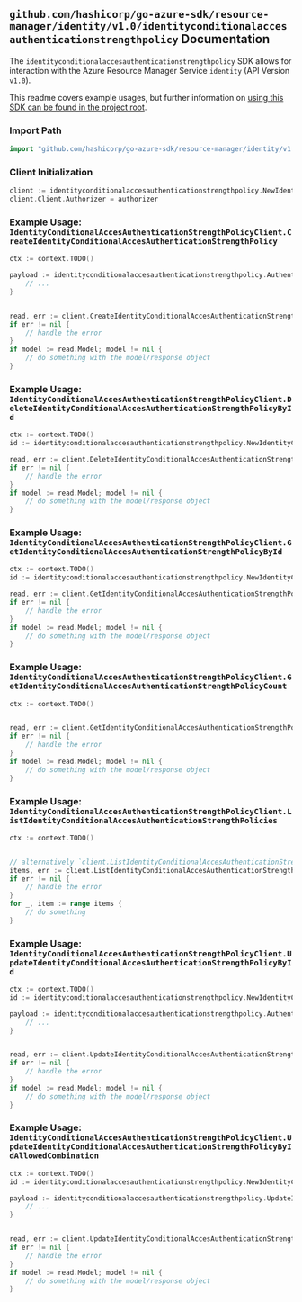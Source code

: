 
## `github.com/hashicorp/go-azure-sdk/resource-manager/identity/v1.0/identityconditionalaccesauthenticationstrengthpolicy` Documentation

The `identityconditionalaccesauthenticationstrengthpolicy` SDK allows for interaction with the Azure Resource Manager Service `identity` (API Version `v1.0`).

This readme covers example usages, but further information on [using this SDK can be found in the project root](https://github.com/hashicorp/go-azure-sdk/tree/main/docs).

### Import Path

```go
import "github.com/hashicorp/go-azure-sdk/resource-manager/identity/v1.0/identityconditionalaccesauthenticationstrengthpolicy"
```


### Client Initialization

```go
client := identityconditionalaccesauthenticationstrengthpolicy.NewIdentityConditionalAccesAuthenticationStrengthPolicyClientWithBaseURI("https://management.azure.com")
client.Client.Authorizer = authorizer
```


### Example Usage: `IdentityConditionalAccesAuthenticationStrengthPolicyClient.CreateIdentityConditionalAccesAuthenticationStrengthPolicy`

```go
ctx := context.TODO()

payload := identityconditionalaccesauthenticationstrengthpolicy.AuthenticationStrengthPolicy{
	// ...
}


read, err := client.CreateIdentityConditionalAccesAuthenticationStrengthPolicy(ctx, payload)
if err != nil {
	// handle the error
}
if model := read.Model; model != nil {
	// do something with the model/response object
}
```


### Example Usage: `IdentityConditionalAccesAuthenticationStrengthPolicyClient.DeleteIdentityConditionalAccesAuthenticationStrengthPolicyById`

```go
ctx := context.TODO()
id := identityconditionalaccesauthenticationstrengthpolicy.NewIdentityConditionalAccesAuthenticationStrengthPolicyID("authenticationStrengthPolicyIdValue")

read, err := client.DeleteIdentityConditionalAccesAuthenticationStrengthPolicyById(ctx, id)
if err != nil {
	// handle the error
}
if model := read.Model; model != nil {
	// do something with the model/response object
}
```


### Example Usage: `IdentityConditionalAccesAuthenticationStrengthPolicyClient.GetIdentityConditionalAccesAuthenticationStrengthPolicyById`

```go
ctx := context.TODO()
id := identityconditionalaccesauthenticationstrengthpolicy.NewIdentityConditionalAccesAuthenticationStrengthPolicyID("authenticationStrengthPolicyIdValue")

read, err := client.GetIdentityConditionalAccesAuthenticationStrengthPolicyById(ctx, id)
if err != nil {
	// handle the error
}
if model := read.Model; model != nil {
	// do something with the model/response object
}
```


### Example Usage: `IdentityConditionalAccesAuthenticationStrengthPolicyClient.GetIdentityConditionalAccesAuthenticationStrengthPolicyCount`

```go
ctx := context.TODO()


read, err := client.GetIdentityConditionalAccesAuthenticationStrengthPolicyCount(ctx)
if err != nil {
	// handle the error
}
if model := read.Model; model != nil {
	// do something with the model/response object
}
```


### Example Usage: `IdentityConditionalAccesAuthenticationStrengthPolicyClient.ListIdentityConditionalAccesAuthenticationStrengthPolicies`

```go
ctx := context.TODO()


// alternatively `client.ListIdentityConditionalAccesAuthenticationStrengthPolicies(ctx)` can be used to do batched pagination
items, err := client.ListIdentityConditionalAccesAuthenticationStrengthPoliciesComplete(ctx)
if err != nil {
	// handle the error
}
for _, item := range items {
	// do something
}
```


### Example Usage: `IdentityConditionalAccesAuthenticationStrengthPolicyClient.UpdateIdentityConditionalAccesAuthenticationStrengthPolicyById`

```go
ctx := context.TODO()
id := identityconditionalaccesauthenticationstrengthpolicy.NewIdentityConditionalAccesAuthenticationStrengthPolicyID("authenticationStrengthPolicyIdValue")

payload := identityconditionalaccesauthenticationstrengthpolicy.AuthenticationStrengthPolicy{
	// ...
}


read, err := client.UpdateIdentityConditionalAccesAuthenticationStrengthPolicyById(ctx, id, payload)
if err != nil {
	// handle the error
}
if model := read.Model; model != nil {
	// do something with the model/response object
}
```


### Example Usage: `IdentityConditionalAccesAuthenticationStrengthPolicyClient.UpdateIdentityConditionalAccesAuthenticationStrengthPolicyByIdAllowedCombination`

```go
ctx := context.TODO()
id := identityconditionalaccesauthenticationstrengthpolicy.NewIdentityConditionalAccesAuthenticationStrengthPolicyID("authenticationStrengthPolicyIdValue")

payload := identityconditionalaccesauthenticationstrengthpolicy.UpdateIdentityConditionalAccesAuthenticationStrengthPolicyByIdAllowedCombinationRequest{
	// ...
}


read, err := client.UpdateIdentityConditionalAccesAuthenticationStrengthPolicyByIdAllowedCombination(ctx, id, payload)
if err != nil {
	// handle the error
}
if model := read.Model; model != nil {
	// do something with the model/response object
}
```

